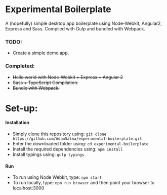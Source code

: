 # Experimental Boilerplate
A (hopefully) simple desktop app boilerplate using Node-Webkit, Angular2, Express and Sass. Compiled with Gulp and bundled with Webpack.

### TODO:
- Create a simple demo app.


### Completed:
- ~~Hello world with Node-Webkit + Express + Angular 2~~
- ~~Sass + TypeScript Compilation.~~
- ~~Bundle with Webpack.~~


# Set-up:
#### Installation
- Simply clone this repository using: `git clone https://github.com/AdamSalma/experimental-boilerplate.git`
- Enter the downloaded folder using: `cd experimental-boilerplate`
- Install the required dependencies using: `npm install`
- Install typings using: `gulp typings`

#### Run
- To run using Node Webkit, type: `npm start`
- To run locally, type: `npm run browser` and then point your browser to localhost:3000

